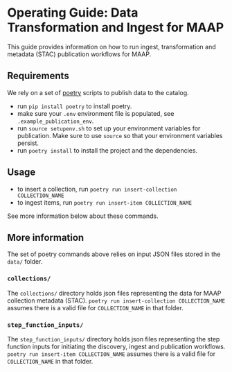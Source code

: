 # Operating Guide: Data Transformation and Ingest for MAAP

This guide provides information on how to run ingest, transformation and metadata (STAC) publication workflows for MAAP.

## Requirements 

We rely on a set of [poetry](https://pypi.org/project/poetry/) scripts to publish data to the catalog. 

- run `pip install poetry` to install poetry.
- make sure your `.env` environment file is populated, see `.example_publication_env`.
- run `source setupenv.sh` to set up your environment variables for publication. Make sure to use `source` so that your environment variables persist. 
- run `poetry install` to install the project and the dependencies.

## Usage

- to insert a collection, run `poetry run insert-collection COLLECTION_NAME`
- to ingest items, run `poetry run insert-item COLLECTION_NAME` 

See more information below about these commands. 

## More information

The set of poetry commands above relies on input JSON files stored in the `data/` folder. 

### `collections/`

The `collections/` directory holds json files representing the data for MAAP collection metadata (STAC). `poetry run insert-collection COLLECTION_NAME` assumes there is a valid file for `COLLECTION_NAME` in that folder.

### `step_function_inputs/`

The `step_function_inputs/` directory holds json files representing the step function inputs for initiating the discovery, ingest and publication workflows. `poetry run insert-item COLLECTION_NAME` assumes there is a valid file for `COLLECTION_NAME` in that folder.